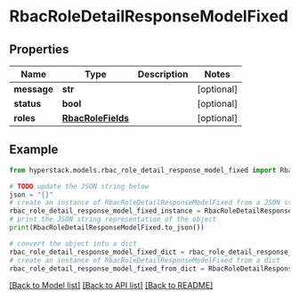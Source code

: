 # RbacRoleDetailResponseModelFixed


## Properties

Name | Type | Description | Notes
------------ | ------------- | ------------- | -------------
**message** | **str** |  | [optional] 
**status** | **bool** |  | [optional] 
**roles** | [**RbacRoleFields**](RbacRoleFields.md) |  | [optional] 

## Example

```python
from hyperstack.models.rbac_role_detail_response_model_fixed import RbacRoleDetailResponseModelFixed

# TODO update the JSON string below
json = "{}"
# create an instance of RbacRoleDetailResponseModelFixed from a JSON string
rbac_role_detail_response_model_fixed_instance = RbacRoleDetailResponseModelFixed.from_json(json)
# print the JSON string representation of the object
print(RbacRoleDetailResponseModelFixed.to_json())

# convert the object into a dict
rbac_role_detail_response_model_fixed_dict = rbac_role_detail_response_model_fixed_instance.to_dict()
# create an instance of RbacRoleDetailResponseModelFixed from a dict
rbac_role_detail_response_model_fixed_from_dict = RbacRoleDetailResponseModelFixed.from_dict(rbac_role_detail_response_model_fixed_dict)
```
[[Back to Model list]](../README.md#documentation-for-models) [[Back to API list]](../README.md#documentation-for-api-endpoints) [[Back to README]](../README.md)


